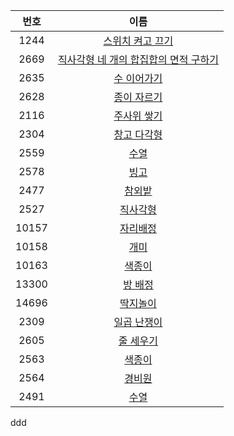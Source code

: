 ﻿| 번호  |                                     이름                                      |
| :---: | :---------------------------------------------------------------------------: |
| 1244  |           [스위치 켜고 끄기](https://www.acmicpc.net/problem/1244)            |
| 2669  | [직사각형 네 개의 합집합의 면적 구하기](https://www.acmicpc.net/problem/2669) |
| 2635  |              [수 이어가기](https://www.acmicpc.net/problem/2635)              |
| 2628  |              [종이 자르기](https://www.acmicpc.net/problem/2628)              |
| 2116  |              [주사위 쌓기](https://www.acmicpc.net/problem/2116)              |
| 2304  |              [창고 다각형](https://www.acmicpc.net/problem/2304)              |
| 2559  |                 [수열](https://www.acmicpc.net/problem/2559)                  |
| 2578  |                 [빙고](https://www.acmicpc.net/problem/2578)                  |
| 2477  |                [참외밭](https://www.acmicpc.net/problem/2477)                 |
| 2527  |               [직사각형](https://www.acmicpc.net/problem/2527)                |
| 10157 |               [자리배정](https://www.acmicpc.net/problem/10157)               |
| 10158 |                 [개미](https://www.acmicpc.net/problem/10158)                 |
| 10163 |                [색종이](https://www.acmicpc.net/problem/10163)                |
| 13300 |               [방 배정](https://www.acmicpc.net/problem/13300)                |
| 14696 |               [딱지놀이](https://www.acmicpc.net/problem/14696)               |
| 2309  |              [일곱 난쟁이](https://www.acmicpc.net/problem/2309)              |
| 2605  |               [줄 세우기](https://www.acmicpc.net/problem/2605)               |
| 2563  |                [색종이](https://www.acmicpc.net/problem/2563)                 |
| 2564  |                [경비원](https://www.acmicpc.net/problem/2564)                 |
| 2491  |                 [수열](https://www.acmicpc.net/problem/2491)                  |
ddd
